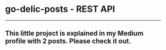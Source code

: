 # go-delic-posts - REST API
-----------------------------------------------------------------
## This little project is explained in my Medium profile with 2 posts. Please check it out.
